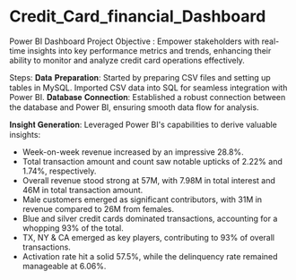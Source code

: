 # Credit_Card_financial_Dashboard
Power BI Dashboard
Project Objective : Empower stakeholders with real-time insights into key performance metrics and trends, enhancing their ability to monitor and analyze credit card operations effectively.

Steps:
𝐃𝐚𝐭𝐚 𝐏𝐫𝐞𝐩𝐚𝐫𝐚𝐭𝐢𝐨𝐧: Started by preparing CSV files and setting up tables in MySQL. Imported CSV data into SQL for seamless integration with Power BI.
𝐃𝐚𝐭𝐚𝐛𝐚𝐬𝐞 𝐂𝐨𝐧𝐧𝐞𝐜𝐭𝐢𝐨𝐧: Established a robust connection between the database and Power BI, ensuring smooth data flow for analysis.

𝐈𝐧𝐬𝐢𝐠𝐡𝐭 𝐆𝐞𝐧𝐞𝐫𝐚𝐭𝐢𝐨𝐧:
Leveraged Power BI's capabilities to derive valuable insights:

- Week-on-week revenue increased by an impressive 28.8%.
- Total transaction amount and count saw notable upticks of 2.22% and 1.74%, respectively.
- Overall revenue stood strong at 57M, with 7.98M in total interest and 46M in total transaction amount.
- Male customers emerged as significant contributors, with 31M in revenue compared to 26M from females.
- Blue and silver credit cards dominated transactions, accounting for a whopping 93% of the total.
- TX, NY & CA emerged as key players, contributing to 93% of overall transactions.
- Activation rate hit a solid 57.5%, while the delinquency rate remained manageable at 6.06%.


